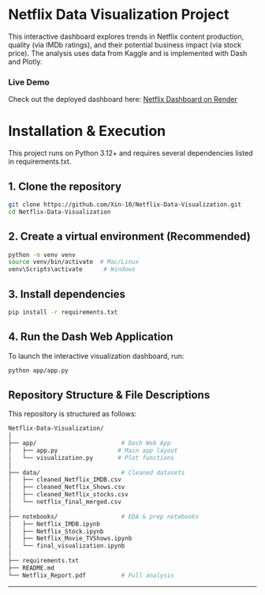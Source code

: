 # Netflix Data Visualization Project

This interactive dashboard explores trends in Netflix content production, quality (via IMDb ratings), and their potential business impact (via stock price). The analysis uses data from Kaggle and is implemented with Dash and Plotly.

### Live Demo

Check out the deployed dashboard here: [Netflix Dashboard on Render](https://netflix-dashboard-792p.onrender.com)

# Installation & Execution
This project runs on Python 3.12+ and requires several dependencies listed in requirements.txt.

## 1. Clone the repository
```bash
git clone https://github.com/Xin-10/Netflix-Data-Visualization.git
cd Netflix-Data-Visualization
```

## 2. Create a virtual environment (Recommended)
```bash
python -m venv venv
source venv/bin/activate  # Mac/Linux
venv\Scripts\activate      # Windows
```

## 3. Install dependencies
```bash
pip install -r requirements.txt
```

## 4. Run the Dash Web Application
To launch the interactive visualization dashboard, run:
```bash
python app/app.py
```

## Repository Structure & File Descriptions  

This repository is structured as follows:

```bash
Netflix-Data-Visualization/
│
├── app/                        # Dash Web App
│   ├── app.py                 # Main app layout
│   └── visualization.py       # Plot functions
│
├── data/                       # Cleaned datasets
│   ├── cleaned_Netflix_IMDB.csv
│   ├── cleaned_Netflix_Shows.csv
│   ├── cleaned_Netflix_stocks.csv
│   └── netflix_final_merged.csv
│
├── notebooks/                  # EDA & prep notebooks
│   ├── Netflix_IMDB.ipynb
│   ├── Netflix_Stock.ipynb
│   ├── Netflix_Movie_TVShows.ipynb
│   └── final_visualization.ipynb
│
├── requirements.txt
├── README.md
└── Netflix_Report.pdf          # Full analysis

```
---
